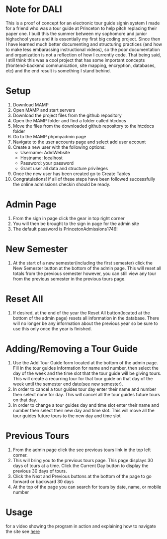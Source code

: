 # Note for DALI
This is a proof of concept for an electronic tour guide signin system I made for a friend who was a tour guide at Princeton to help pitch replacing their paper one. I built this the summer between my sophomore and junior highschool years and it is essentially my first big coding project. Since then I have learned much better documenting and structuring practices (and how to make less embarassing instructional videos), so the poor documentation and organization is not a reflection of how I currently code. That being said, I still think this was a cool project that has some important concepts (frontend-backend communication, site mapping, encryption, databases, etc) and the end result is something I stand behind.


# Setup
1.	Download MAMP
2.	Open MAMP and start servers
3.	Download the project files from the github repository
4.	Open the MAMP folder and find a folder called htcdocs
5.	Move the files from the downloaded github repository to the htcdocs folder
6.	Go to the MAMP phpmyadmin page 
7.	Navigate to the user accounts page and select add user account
8.	Create a new user with the following options:
     -	Username: AdmWebsite
     -	Hostname: localhost
     -	Password: your password
     -	Grant user all data and structure privileges
9.	Once the new user has been created go to Create Tables
10.	Congratulations! if all of these steps have been followed successfully the online admissions checkin should be ready.

# Admin Page
1.	From the sign in page click the gear in top right corner
2.	You will then be brought to the sign in page for the admin site
3.	The default password is PrincetonAdmissions1746!

# New Semester
1.	At the start of a new semester(including the first semester) click the New Semester button at the bottom of the admin page. This will reset all totals from the previous semester however, you can still view any tour from the previous semester in the previous tours page.

# Reset All
1.	If desired, at the end of the year the Reset All button(located at the bottom of the admin page) resets all information in the database. There will no longer be any information about the previous year so be sure to use this only once the year is finished.

# Adding/Removing a Tour Guide
1.	Use the Add Tour Guide form located at the bottom of the admin page. Fill in the tour guides information for name and number, then select the day of the week and the time slot that the tour guide will be giving tours. This will create a recurring tour for that tour guide on that day of the week until the semester end date(see new semester).
2.	In order to cancel a tour guides tour day enter their name and number then select none for day. This will cancel all the tour guides future tours on that day.
3.	In order to change a tour guides day and time slot enter their name and number then select their new day and time slot. This will move all the tour guides future tours to the new day and time slot

# Previous Tours
1.	From the admin page click the see previous tours link in the top left corner.
2.	This will bring you to the previous tours page. This page displays 30 days of tours at a time. Click the Current Day button to display the previous 30 days of tours.
3.	Click the Next and Previous buttons at the bottom of the page to go forward or backward 30 days
4.	At the top of the page you can search for tours by date, name, or mobile number

# Usage
for a video showing the program in action and explaining how to navigate the site see [here](https://www.youtube.com/watch?v=DlzXart5X0c&feature=youtu.be)
